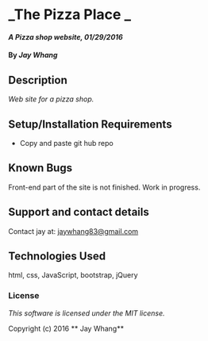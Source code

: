# _The Pizza Place _

#### _A Pizza shop website, 01/29/2016_

#### By _**Jay Whang**_

## Description

_Web site for a pizza shop._

## Setup/Installation Requirements

* Copy and paste git hub repo

## Known Bugs

Front-end part of the site is not finished. Work in progress.

## Support and contact details

Contact jay at: jaywhang83@gmail.com

## Technologies Used

html, css, JavaScript, bootstrap, jQuery

### License

*This software is licensed under the MIT license.*

Copyright (c) 2016 ** Jay Whang**
